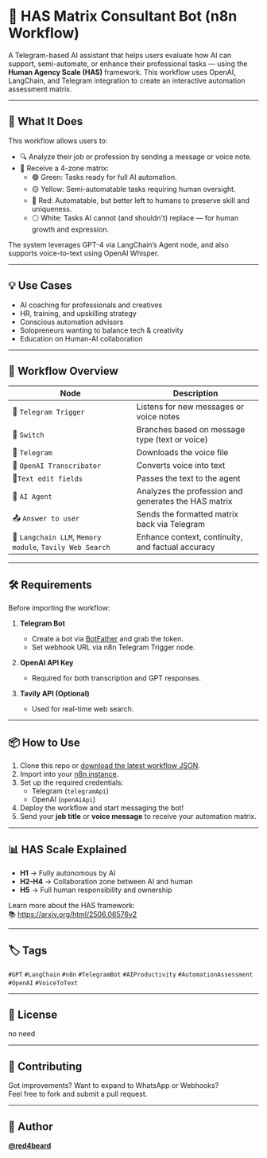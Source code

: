 # 🤖 HAS Matrix Consultant Bot (n8n Workflow)

A Telegram-based AI assistant that helps users evaluate how AI can support, semi-automate, or enhance their professional tasks — using the **Human Agency Scale (HAS)** framework. This workflow uses OpenAI, LangChain, and Telegram integration to create an interactive automation assessment matrix.

---

## 🚀 What It Does

This workflow allows users to:

- 🔍 Analyze their job or profession by sending a message or voice note.
- 🧠 Receive a 4-zone matrix:
  - 🟢 Green: Tasks ready for full AI automation.
  - 🟡 Yellow: Semi-automatable tasks requiring human oversight.
  - 🔴 Red: Automatable, but better left to humans to preserve skill and uniqueness.
  - ⚪️ White: Tasks AI cannot (and shouldn't) replace — for human growth and expression.

The system leverages GPT-4 via LangChain’s Agent node, and also supports voice-to-text using OpenAI Whisper.

---

## 💡 Use Cases

- AI coaching for professionals and creatives
- HR, training, and upskilling strategy
- Conscious automation advisors
- Solopreneurs wanting to balance tech & creativity
- Education on Human-AI collaboration

---

## 🧩 Workflow Overview

| Node | Description |
|------|-------------|
| 🔵 `Telegram Trigger` | Listens for new messages or voice notes |
| 🔁 `Switch` | Branches based on message type (text or voice) |
| 🔵 `Telegram` | Downloads the voice file |
| 🤖 `OpenAI Transcribator` | Converts voice into text |
| 📝`Text edit fields` | Passes the text to the agent |
| 💬 `AI Agent` | Analyzes the profession and generates the HAS matrix |
| 📤 `Answer to user` | Sends the formatted matrix back via Telegram |
| 🤖 `Langchain LLM`, `Memory module`, `Tavily Web Search` | Enhance context, continuity, and factual accuracy |

---

## 🛠 Requirements

Before importing the workflow:

1. **Telegram Bot**  
   - Create a bot via [BotFather](https://t.me/BotFather) and grab the token.
   - Set webhook URL via n8n Telegram Trigger node.

2. **OpenAI API Key**  
   - Required for both transcription and GPT responses.

3. **Tavily API (Optional)**  
   - Used for real-time web search.

---

## 📦 How to Use

1. Clone this repo or [download the latest workflow JSON](./HAS_matrix_consultant_eng.json).
2. Import into your [n8n instance](https://n8n.io).
3. Set up the required credentials:
   - Telegram (`telegramApi`)
   - OpenAI (`openAiApi`)
4. Deploy the workflow and start messaging the bot!
5. Send your **job title** or **voice message** to receive your automation matrix.

---

## 📊 HAS Scale Explained

- **H1** → Fully autonomous by AI
- **H2-H4** → Collaboration zone between AI and human
- **H5** → Full human responsibility and ownership

Learn more about the HAS framework:  
📚 https://arxiv.org/html/2506.06576v2

---

## 🏷 Tags

`#GPT` `#LangChain` `#n8n` `#TelegramBot` `#AIProductivity` `#AutomationAssessment` `#OpenAI` `#VoiceToText`

---

## 📄 License

no need

---

## 🤝 Contributing

Got improvements? Want to expand to WhatsApp or Webhooks?  
Feel free to fork and submit a pull request.

---

## 👤 Author

**[@red4beard](https://github.com/red4beard)** 
